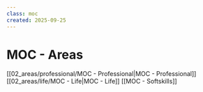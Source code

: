 ```yaml
---
class: moc
created: 2025-09-25
---
```

# MOC - Areas

[[02_areas/professional/MOC - Professional|MOC - Professional]]
[[02_areas/life/MOC - Life|MOC - Life]]
[[MOC - Softskills]]
